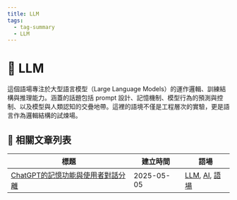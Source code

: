 ```yaml
---
title: LLM
tags:
  - tag-summary
  - LLM
---
```


# 🤖 LLM

這個語場專注於大型語言模型（Large Language Models）的運作邏輯、訓練結構與推理能力。涵蓋的話題包括 prompt 設計、記憶機制、模型行為的預測與控制、以及模型與人類認知的交疊地帶。這裡的語境不僅是工程層次的實驗，更是語言作為邏輯結構的試煉場。

## 📑 相關文章列表

| 標題 | 建立時間 | 語場 |
|------|------------|--------|
| [ChatGPT的記憶功能與使用者對話分離](/conversation/ChatGPT的記憶功能與使用者對話分離.md) | 2025-05-05 | [LLM](/tags/LLM.md), [AI](/tags/AI.md), [語場](/tags/語場.md) |